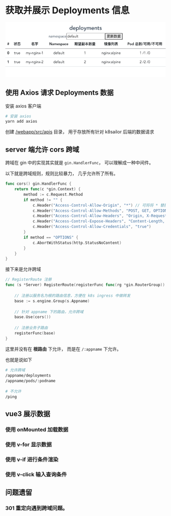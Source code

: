 # 获取并展示 Deployments 信息


![display-deployments.png](/docs/assets/img/08/display-deployments.png)

## 使用 Axios 请求 Deployments 数据

安装 axios 客户端

```bash
# 安装 axios
yarn add axios
```

创建 [/webapp/src/apis](/webapp/src/apis) 目录， 用于存放所有针对 k8sailor 后端的数据请求


## server 端允许 cors 跨域

跨域在 gin 中的实现其实就是 `gin.HandlerFunc`， 可以理解成一种中间件。

以下就是跨域规则，规则比较暴力， 几乎允许所了所有。

```go
func cors() gin.HandlerFunc {
	return func(c *gin.Context) {
		method := c.Request.Method
		if method != "" {
			c.Header("Access-Control-Allow-Origin", "*") // 可将将 * 替换为指定的域名
			c.Header("Access-Control-Allow-Methods", "POST, GET, OPTIONS, PUT, DELETE, UPDATE")
			c.Header("Access-Control-Allow-Headers", "Origin, X-Requested-With, Content-Type, Accept, Authorization,X-Token")
			c.Header("Access-Control-Expose-Headers", "Content-Length, Access-Control-Allow-Origin, Access-Control-Allow-Headers, Cache-Control, Content-Language, Content-Type")
			c.Header("Access-Control-Allow-Credentials", "true")
		}
		if method == "OPTIONS" {
			c.AbortWithStatus(http.StatusNoContent)
		}
	}
}
```

接下来是允许跨域



```go
// RegisterRoute 注册
func (s *Server) RegisterRoute(registerFunc func(rg *gin.RouterGroup)) {

	// 注册以服务名为根的路由信息，方便在 k8s ingress 中做转发
	base := s.engine.Group(s.Appname)

	// 针对 appname 下的路由，允许跨域
	base.Use(cors())

	// 注册业务子路由
	registerFunc(base)
}
```

这里并没有在 **根路由** 下允许， 而是在 `/:appname` 下允许。 

也就是说如下

```bash
# 允许跨域
/appname/deployments   
/appname/pods/:podname  

# 不允许
/ping
```

## vue3 展示数据

### 使用 onMounted 加载数据

### 使用 v-for 显示数据

### 使用 v-if 进行条件渲染

### 使用 v-click 输入查询条件


## 问题遗留

### 301 重定向遇到跨域问题。